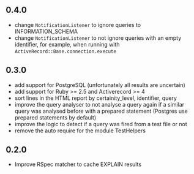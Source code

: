 ## 0.4.0
* change `NotificationListener` to ignore queries to INFORMATION_SCHEMA
* change `NotificationListener` to not ignore queries with an empty identifier, for example, when running with `ActiveRecord::Base.connection.execute`

## 0.3.0
* add support for PostgreSQL (unfortunately all results are uncertain)
* add support for Ruby >= 2.5 and Activerecord >= 4
* sort lines in the HTML report by certainity_level, identifier, query
* improve the query analyser to not analyse a query again if a similar query was analysed before with a prepared statement (Postgres use prepared statements by default)
* improve the logic to detect if a query was fired from a test file or not
* remove the auto require for the module TestHelpers

## 0.2.0
* Improve RSpec matcher to cache EXPLAIN results
